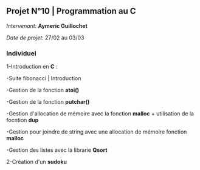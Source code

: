 ##  Projet N°10 | Programmation au C
*Intervenant:* **Aymeric Guillochet**

*Date de projet:*  27/02 au 03/03

### Individuel

1-Introduction en **C** :

-Suite fibonacci | Introduction

-Gestion de la fonction **atoi()**

-Gestion de la fonction **putchar()**

-Gestion d'allocation de mémoire avec la fonction **malloc** + utilisation de la focntion **dup**

-Gestion pour joindre de string avec une allocation de mémoire fonction **malloc**

-Gestion des listes avec la librarie **Qsort** 

2-Création d'un **sudoku**
